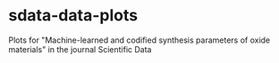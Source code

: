 # sdata-data-plots
Plots for "Machine-learned and codified synthesis parameters of oxide materials" in the journal Scientific Data
